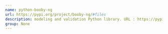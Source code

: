 ```yaml
---
name: python-booby-ng
url: https://pypi.org/project/booby-ng/#files
description: modeling and validation Python library. URL : https://pypi.org/project/booby-ng/#files Groups : None
group: None
---
```

